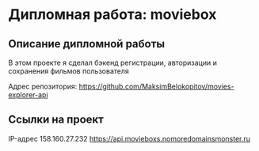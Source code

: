 
# Дипломная работа: moviebox
## Описание дипломной работы 
В этом проекте я cделал бэкенд регистрации, авторизации и сохранения фильмов пользователя

Адрес репозитория: https://github.com/MaksimBelokopitov/movies-explorer-api
## Ссылки на проект

IP-адрес 158.160.27.232
https://api.movieboxs.nomoredomainsmonster.ru

